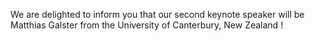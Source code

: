 We are delighted to inform you that our second keynote speaker will be Matthias Galster from the University of Canterbury, New Zealand !   